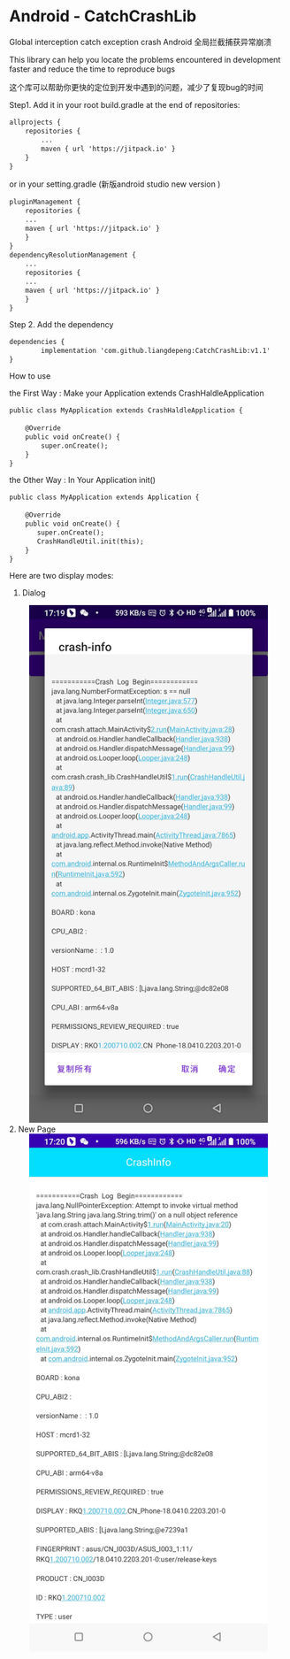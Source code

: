 # Android - CatchCrashLib

Global interception catch exception crash
Android 全局拦截捕获异常崩溃

This library can help you locate the problems encountered in development faster and reduce the time to reproduce bugs

这个库可以帮助你更快的定位到开发中遇到的问题，减少了复现bug的时间


Step1. Add it in your root build.gradle at the end of repositories:

	allprojects {
		repositories {
			...
			maven { url 'https://jitpack.io' }
		}
	}
		
or  in your setting.gradle (新版android studio new version )

	pluginManagement {
	    repositories {
		...
		maven { url 'https://jitpack.io' }
	    }
	}
	dependencyResolutionManagement {
	    ...
	    repositories {
		...
		maven { url 'https://jitpack.io' }
	    }
	}
	
  
Step 2. Add the dependency

	dependencies {
	        implementation 'com.github.liangdepeng:CatchCrashLib:v1.1'
	}


How to use

the First Way : Make your Application extends CrashHaldleApplication
 
    public class MyApplication extends CrashHaldleApplication {
   
        @Override
        public void onCreate() {
            super.onCreate();
        }
    }


the Other Way : In Your Application init()

    public class MyApplication extends Application {

        @Override
    	public void onCreate() {
	       super.onCreate();
	       CrashHandleUtil.init(this);
    	}
    }
    
Here are two display modes:
  1. Dialog
<div align=center><img src="https://raw.githubusercontent.com/liangdepeng/CatchCrashLib/master/example_dialog.jpg" width=432 height=936/></div>
  2. New Page
<div align=center><img src="https://raw.githubusercontent.com/liangdepeng/CatchCrashLib/master/example_page.jpg" width=432 height=936/></div>
